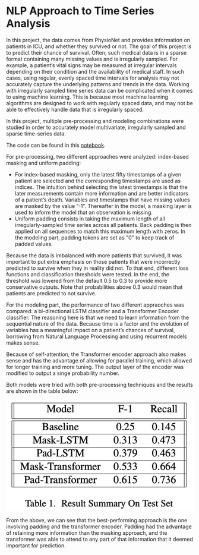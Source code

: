 # NLP Approach to Time Series Analysis

In this project, the data comes from PhysioNet and provides information on patients in ICU, and whether they survived or not. The goal of this project is to predict their chance of survival.
Often, such medical data is in a sparse format containing many missing values and is irregularly sampled. 
For example, a patient’s vital signs may be measured at irregular intervals depending on their condition and the availability of medical staff. 
In such cases, using regular, evenly spaced time intervals for analysis may not accurately capture the underlying patterns and trends in the data.
Working with irregularly sampled time series data can be complicated when it comes to using machine learning. 
This is because most machine learning algorithms are designed to work with regularly spaced data, and may not be able to effectively handle data that is irregularly spaced.

In this project, multiple pre-processing and modeling combinations were studied in order to accurately model multivariate, irregularly sampled and sparse time-series data.

The code can be found in this [notebook](https://github.com/ndhers/My-Portfolio/blob/main/NLP_TimeSeries/model.ipynb).

For pre-processing, two different approaches were analyzed: index-based masking and uniform padding:
<ul>
  <li>For index-based masking, only the latest fifty timestamps of a given patient are selected and the corresponding timestamps are used as indices. The intuition behind selecting the latest timestamps is that the later measurements contain more information and are better indicators of a patient’s death.
    Variables and timestamps that have missing values are masked by the value ”-1”. Thereafter in the model, a masking layer is used to inform the model that an observation is missing.
  <li>Uniform padding consists in taking the maximum length of all irregularly-sampled time series across all patients. Back padding is then applied on all sequences to match this maximum length with zeros. In the modeling part, padding tokens are set as "0" to keep track of padded values.</li>
</ul>

Because the data is imbalanced with more patients that survived, it was important to put extra emphasis on those patients that were incorrectly predicted to survive when they in reality did not. To that end, different loss functions and classification thresholds were tested. 
In the end, the threshold was lowered from the default 0.5 to 0.3 to provide more conservative outputs. Note that probabilities above 0.3 would mean that patients are predicted to not survive.

For the modeling part, the performance of two different appraoches was compared: a bi-directional LSTM classifier and a Transformer Encoder classifier. The reasoning here is that we need to learn information from the sequential nature of the data. Because time is a factor and the evolution of variables has a meaningful impact on a patient’s chances of survival, borrowing from Natural Language Processing and using recurrent models makes sense.

Because of self-attention, the Transformer encoder approach also makes sense and has the advantage of allowing for parallel training, which allowed for longer training and more tuning. The output layer of the encoder was modified to output a singe probability number.

Both models were tried with both pre-processing techniques and the results are shown in the table below:

![img not available](https://raw.githubusercontent.com/ndhers/My-Portfolio/main/NLP_TimeSeries/imgs/results.png)

From the above, we can see that the best-performing approach is the one involving padding and the transformer encoder. Padding had the advantage of retaining more information than the masking approach, and the transformer was able to attend to any part of that information that it deemed important for prediction.

